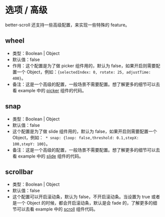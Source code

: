 # 选项 / 高级

better-scroll 还支持一些高级配置，来实现一些特殊的 feature。
   
## wheel
   - 类型：Boolean | Object
   - 默认值：false
   - 作用：这个配置是为了做 picker 组件用的，默认为 false，如果开启则需要配置一个 Object，例如：`{selectedIndex: 0,
rotate: 25, adjustTime: 400}`。 
   - 备注：这是一个高级的配置，一般场景不需要配置。想了解更多的细节可以去看 example 中的 [picker](https://github.com/ustbhuangyi/better-scroll/blob/master/example/components/picker/picker.vue) 组件的代码。
     
## snap
   - 类型：Boolean | Object
   - 默认值：false
   - 这个配置是为了做 slide 组件用的，默认为 false，如果开启则需要配置一个 Object，例如：` * snap: {loop: false,threshold: 0.1,stepX: 100,stepY: 100}`。
   - 备注：这是一个高级的配置，一般场景不需要配置。想了解更多的细节可以去看 example 中的 [slide](https://github.com/ustbhuangyi/better-scroll/blob/master/example/components/slide/slide.vue) 组件的代码。
   
## scrollbar
   - 类型：Boolean | Object
   - 默认值：false
   - 这个配置可以开启滚动条，默认为 false，不开启滚动条。当设置为 true 或者是一个 Object 的时候，都会开启滚动条，默认是会 fade 的，了解更多的细节可以去看 example 中的 [scroll](https://github.com/ustbhuangyi/better-scroll/blob/master/example/components/scroll/scroll.vue) 组件代码。